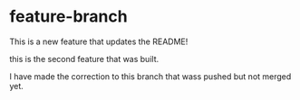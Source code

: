 # feature-branch

This is a new feature that updates the README!

this is the second feature that was built.

I have made the correction to this branch that wass pushed but not merged yet.